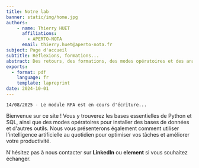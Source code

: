 ```yaml
---
title: Notre lab
banner: static/img/home.jpg
authors: 
    - name: Thierry HUET
      affiliations: 
        - APERTO-NOTA
      email: thierry.huet@aperto-nota.fr
subject: Page d'accueil
subtitle: Réflexions, formations...
abstract: Des retours, des formations, des modes opératoires et des analyses de pointe sur certaines de nos activités liées à l'IT. Merci pour votre indulgence... ce site est en constante évolution...
exports: 
  - format: pdf
    language: fr
    template: lapreprint
date: 2024-10-01
---
```


```{important}
14/08/2025 - Le module RPA est en cours d'écriture...
```

Bienvenue sur ce site ! Vous y trouverez les bases essentielles de Python et SQL, ainsi que des modes opératoires pour installer des bases de données et d'autres outils. Nous vous présenterons également comment utiliser l'intelligence artificielle au quotidien pour optimiser vos tâches et améliorer votre productivité. 

N'hésitez pas à nous contacter sur **LinkedIn** ou **element** si vous souhaitez échanger.

<script async src="https://pagead2.googlesyndication.com/pagead/js/adsbygoogle.js?client=ca-pub-5731711896940812"
     crossorigin="anonymous"></script>
<!-- Introduction -->
<ins class="adsbygoogle"
     style="display:block"
     data-ad-client="ca-pub-5731711896940812"
     data-ad-slot="8246881362"
     data-ad-format="auto"
     data-full-width-responsive="true"></ins>
<script>
     (adsbygoogle = window.adsbygoogle || []).push({});
</script>
